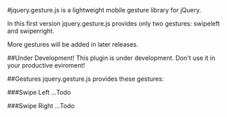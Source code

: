 #jquery.gesture.js
is a lightweight mobile gesture library for jQuery.

In this first version jquery.gesture.js provides only two gestures: swipeleft and swiperright.

More gestures will be added in later releases.

##Under Development!
This plugin is under development. Don't use it in your productive eviroment!

##Gestures
jquery.gesture.js provides these gestures:

###Swipe Left
...Todo

###Swipe Right
...Todo